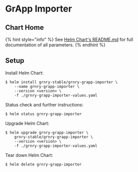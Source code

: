 # GrApp Importer

## Chart Home

{% hint style="info" %}
See [Helm Chart's README.md](https://github.com/syncier/grnry-grapp-importer/tree/master/helm) for full documentation of all parameters.
{% endhint %}

## Setup

Install Helm Chart:

```text
$ helm install grnry-stable/grnry-grapp-importer \
    --name grnry-grapp-importer \
    --version <version> \
    -f ./grnry-grapp-importer-values.yaml
```

Status check and further instructions:

```text
$ helm status grnry-grapp-importer
```

Upgrade Helm Chart:

```text
$ helm upgrade grnry-grapp-importer \
    grnry-stable/grnry-grapp-importer \
    --version <version> \
    -f ./grnry-grapp-importer-values.yaml
```

Tear down Helm Chart:

```text
$ helm delete grnry-grapp-importer
```


